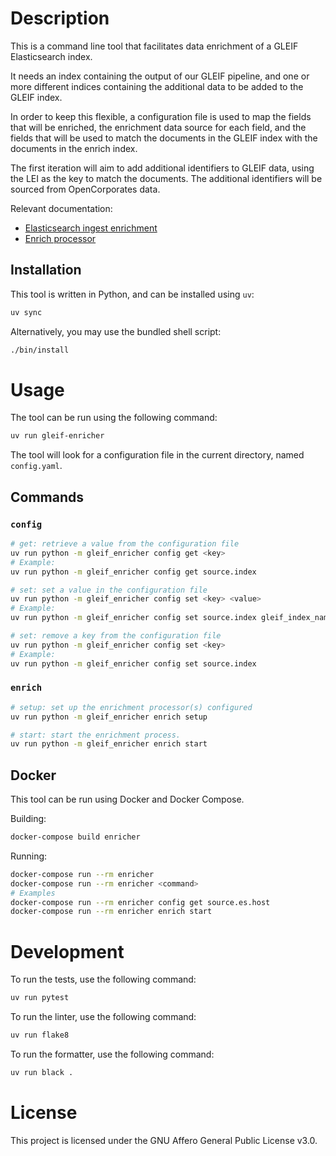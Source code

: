 # Description

This is a command line tool that facilitates data enrichment of a GLEIF
Elasticsearch index.

It needs an index containing the output of our GLEIF pipeline, and one or more
different indices containing the additional data to be added to the GLEIF index.

In order to keep this flexible, a configuration file is used to map the fields
that will be enriched, the enrichment data source for each field, and the
fields that will be used to match the documents in the GLEIF index with the
documents in the enrich index.

The first iteration will aim to add additional identifiers to GLEIF data,
using the LEI as the key to match the documents. The additional identifiers
will be sourced from OpenCorporates data.

Relevant documentation:
- [Elasticsearch ingest enrichment](https://www.elastic.co/guide/en/elasticsearch/reference/current/ingest-enriching-data.html)
- [Enrich processor](https://www.elastic.co/guide/en/elasticsearch/reference/current/enrich-processor.html)

## Installation

This tool is written in Python, and can be installed using `uv`:

```bash
uv sync
```

Alternatively, you may use the bundled shell script:

```bash
./bin/install
```

# Usage

The tool can be run using the following command:

```bash
uv run gleif-enricher
```

The tool will look for a configuration file in the current directory, named
`config.yaml`.

## Commands

### `config`

```bash
# get: retrieve a value from the configuration file
uv run python -m gleif_enricher config get <key>
# Example:
uv run python -m gleif_enricher config get source.index

# set: set a value in the configuration file
uv run python -m gleif_enricher config set <key> <value>
# Example:
uv run python -m gleif_enricher config set source.index gleif_index_name

# set: remove a key from the configuration file
uv run python -m gleif_enricher config set <key>
# Example:
uv run python -m gleif_enricher config set source.index
```

### `enrich`


```bash
# setup: set up the enrichment processor(s) configured
uv run python -m gleif_enricher enrich setup

# start: start the enrichment process.
uv run python -m gleif_enricher enrich start
```

## Docker

This tool can be run using Docker and Docker Compose.

Building:

```bash
docker-compose build enricher
```

Running:
```bash
docker-compose run --rm enricher
docker-compose run --rm enricher <command>
# Examples
docker-compose run --rm enricher config get source.es.host
docker-compose run --rm enricher enrich start
```


# Development

To run the tests, use the following command:

```bash
uv run pytest
```

To run the linter, use the following command:

```bash
uv run flake8
```

To run the formatter, use the following command:

```bash
uv run black .
```

# License

This project is licensed under the GNU Affero General Public License v3.0.
